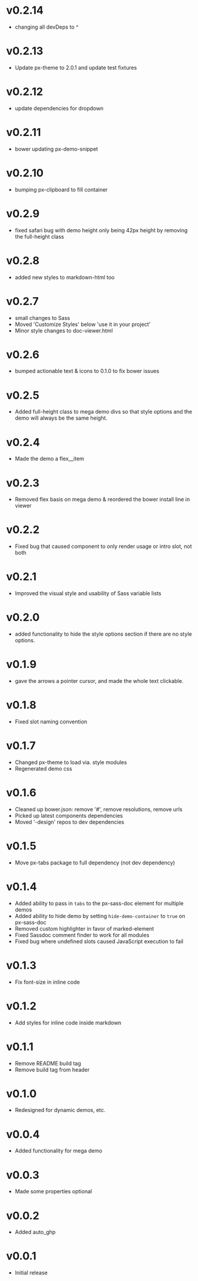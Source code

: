 v0.2.14
==================
* changing all devDeps to ^

v0.2.13
==================
* Update px-theme to 2.0.1 and update test fixtures

v0.2.12
==================
* update dependencies for dropdown


v0.2.11
==================
* bower updating px-demo-snippet


v0.2.10
==================
* bumping px-clipboard to fill container

v0.2.9
==================
*  fixed safari bug with demo height only being 42px height by removing the full-height class

v0.2.8
==================
*  added new styles to markdown-html too

v0.2.7
==================
* small changes to Sass
* Moved 'Customize Styles' below 'use it in your project'
* Minor style changes to doc-viewer.html

v0.2.6
==================
* bumped actionable text & icons to 0.1.0 to fix bower issues

v0.2.5
==================
* Added full-height class to mega demo divs so that style options and the demo will always be the same height.

v0.2.4
==================
* Made the demo a flex__item

v0.2.3
==================
* Removed flex basis on mega demo & reordered the bower install line in viewer

v0.2.2
==================
* Fixed bug that caused component to only render usage or intro slot, not both

v0.2.1
==================
* Improved the visual style and usability of Sass variable lists

v0.2.0
==================
* added functionality to hide the style options section if there are no style options.

v0.1.9
==================
* gave the arrows a pointer cursor, and made the whole text clickable.

v0.1.8
==================
* Fixed slot naming convention

v0.1.7
==================
* Changed px-theme to load via. style modules
* Regenerated demo css

v0.1.6
==================
* Cleaned up bower.json: remove '#', remove resolutions, remove urls
* Picked up latest components dependencies
* Moved '-design' repos to dev dependencies

v0.1.5
==================
* Move px-tabs package to full dependency (not dev dependency)

v0.1.4
==================
* Added ability to pass in `tabs` to the px-sass-doc element for multiple demos
* Added ability to hide demo by setting `hide-demo-container` to `true` on px-sass-doc
* Removed custom highlighter in favor of marked-element
* Fixed Sassdoc comment finder to work for all modules
* Fixed bug where undefined slots caused JavaScript execution to fail

v0.1.3
==================
* Fix font-size in inline code

v0.1.2
==================
* Add styles for inline code inside markdown

v0.1.1
==================
* Remove README build tag
* Remove build tag from header

v0.1.0
==================
* Redesigned for dynamic demos, etc.

v0.0.4
==================
* Added functionality for mega demo

v0.0.3
==================
* Made some properties optional

v0.0.2
==================
* Added auto_ghp

v0.0.1
==================
* Initial release
